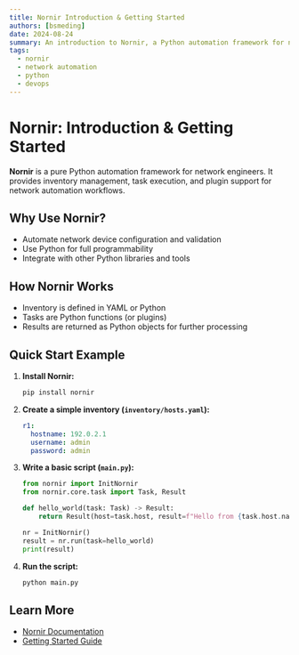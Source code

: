 ```yaml
---
title: Nornir Introduction & Getting Started
authors: [bsmeding]
date: 2024-08-24
summary: An introduction to Nornir, a Python automation framework for network engineers, with a quick start example.
tags:
  - nornir
  - network automation
  - python
  - devops
---
```


# Nornir: Introduction & Getting Started

**Nornir** is a pure Python automation framework for network engineers. It provides inventory management, task execution, and plugin support for network automation workflows.
<!-- more -->

## Why Use Nornir?
- Automate network device configuration and validation
- Use Python for full programmability
- Integrate with other Python libraries and tools

## How Nornir Works
- Inventory is defined in YAML or Python
- Tasks are Python functions (or plugins)
- Results are returned as Python objects for further processing

## Quick Start Example
1. **Install Nornir:**
   ```bash
   pip install nornir
   ```
2. **Create a simple inventory (`inventory/hosts.yaml`):**
   ```yaml
   r1:
     hostname: 192.0.2.1
     username: admin
     password: admin
   ```
3. **Write a basic script (`main.py`):**
   ```python
   from nornir import InitNornir
   from nornir.core.task import Task, Result

   def hello_world(task: Task) -> Result:
       return Result(host=task.host, result=f"Hello from {task.host.name}")

   nr = InitNornir()
   result = nr.run(task=hello_world)
   print(result)
   ```
4. **Run the script:**
   ```bash
   python main.py
   ```

## Learn More
- [Nornir Documentation](https://nornir.readthedocs.io/)
- [Getting Started Guide](https://nornir.readthedocs.io/en/latest/tutorials/getting_started.html) 